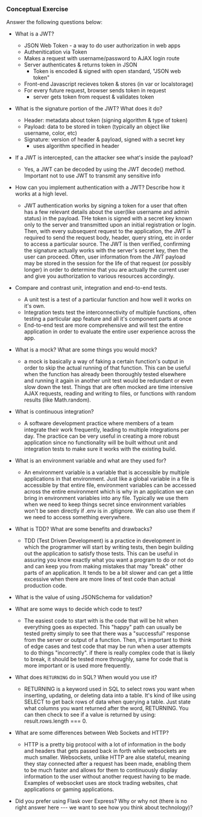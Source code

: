 ### Conceptual Exercise

Answer the following questions below:

- What is a JWT?
  - JSON Web Token - a way to do user authorization in web apps
  - Authenitication via Token 
  - Makes a request with username/password to AJAX login route
  - Server authenticates & returns token in JSON
    - Token is encoded & signed with open standard, "JSON web token"
  - Front-end Javascript recieves token & stores (in var or localstorage)
  - For every future request, browser sends token in request
    - server gets token from request & validates token

- What is the signature portion of the JWT?  What does it do?
  - Header: metadata about token (signing algorithm & type of token)
  - Payload: data to be stored in token (typically an object like username, color, etc)
  - Signature: version of header & payload, signed with a secret key
    - uses algorithm specified in header

- If a JWT is intercepted, can the attacker see what's inside the payload?
  -  Yes, a JWT can be decoded by using the JWT decode() method. Important not to use JWT to transmit any sensitive info

- How can you implement authentication with a JWT?  Describe how it works at a high level.
  - JWT authentication works by signing a token for a user that often has a few relevant details about the user(like username and admin status) in the payload. THe token is signed with a secret key known only to the server and transmitted upon an initial registration or login. Then, with every subsequent request to the application, the JWT is required to send the request body, header, query string, etc in order to access a particular source. The JWT is then verified, confirming the signature actually works with the server's secret key, then the user can proceed. Often, user information from the JWT payload may be stored in the session for the life of that request (or possibly longer) in order to determine that you are actually the current user and give you authorization to various resources accordingly.

- Compare and contrast unit, integration and end-to-end tests.
  - A unit test is a test of a particular function and how well it works on it's own. 
  - Integration tests test the interconnectivity of multiple functions, often testing a particular app feature and all it's component parts at once
  - End-to-end test are more comprehensive and will test the entire application in order to evaluate the entire user experience across the app.

- What is a mock? What are some things you would mock?
  - a mock is basically a way of faking a certain function's output in order to skip the actual running of that function. This can be useful when the function has already been thoroughly tested elsewhere and running it again in another unit test would be redundant or even slow down the test. Things that are often mocked are time intensive AJAX requests, reading and writing to files, or functions with random results (like Math.random).

- What is continuous integration?
  - A software development practice where members of a team integrate their work frequently, leading to multiple integrations per day. The practice can be very useful in creating a more robust application since no functionality will be built without unit and integration tests to make sure it works with the existing build.

- What is an environment variable and what are they used for?
  - An environment variable is a variable that is accessible by multiple applications in that environment. Just like a global variable in a file is accessible by that entire file, environment variables can be accessed across the entire environment which is why in an application we can bring in environment variables into any file. Typically we use them when we need to keep things secret since environment variables won't be seen directly if .env is in .gitignore. We can also use them if we need to access something everywhere.

- What is TDD? What are some benefits and drawbacks?
  - TDD (Test Driven Development) is a practice in development in which the programmer will start by writing tests, then begin building out the application to satisfy those tests. This can be useful in assuring you know exactly what you want a program to do or not do and can keep you from making mistakes that may "break" other parts of an application. It tends to be a bit slower and can get a little excessive when there are more lines of test code than actual production code.



- What is the value of using JSONSchema for validation?

- What are some ways to decide which code to test?
  - The easiest code to start with is the code that will be hit when everything goes as expected. This "happy" path can usually be tested pretty simply to see that there was a "successful" response from the server or output of a function. Then, it's important to think of edge cases and test code that may be run when a user attempts to do things "incorrectly". if there is really complex code that is likely to break, it should be tested more throughly, same for code that is more important or is used more frequently.

- What does `RETURNING` do in SQL? When would you use it?
  - RETURNING is a keyword used in SQL to select rows you want when inserting, updating, or deleting data into a table. It's kind of like using SELECT to get back rows of data when querying a table. Just state what columns you want returned after the word, RETURNING. You can then check to see if a value is returned by using: result.rows.length === 0.

- What are some differences between Web Sockets and HTTP?
  - HTTP is a pretty big protocol with a lot of information in the body and headers that gets passed back in forth while websockets are much smaller. Websockets, unlike HTTP are alse stateful, meaning they stay connected after a request has been made, enabling them to be much faster and allows for them to continuously display information to the user without another request having to be made. Examples of websocket uses are stock trading websites, chat applications or gaming applications.

- Did you prefer using Flask over Express? Why or why not (there is no right
  answer here --- we want to see how you think about technology)?
